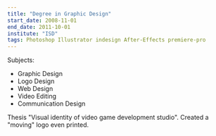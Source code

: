 ```yaml
---
title: "Degree in Graphic Design"
start_date: 2008-11-01
end_date: 2011-10-01
institute: "ISD"
tags: Photoshop Illustrator indesign After-Effects premiere-pro
---
```

Subjects:
* Graphic Design
* Logo Design
* Web Design
* Video Editing
* Communication Design

Thesis "Visual identity of video game development studio". Created a "moving" logo even printed.